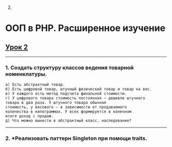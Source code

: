 
2. 

# ООП в PHP. Расширенное изучение

## [Урок 2]()
---
### 1. Создать структуру классов ведения товарной номенклатуры. 
```
а) Есть абстрактный товар.
б) Есть цифровой товар, штучный физический товар и товар на вес.
в) У каждого есть метод подсчета финальной стоимости.
г) У цифрового товара стоимость постоянная – дешевле штучного 
товара в два раза. У штучного товара обычная 
стоимость, у весового – в зависимости от продаваемого 
количества в килограммах. У всех формируется в конечном 
итоге доход с продаж.
д) Что можно вынести в абстрактный класс, наследование?
```

---
### 2. *Реализовать паттерн Singleton при помощи traits.
